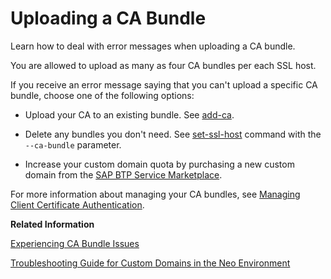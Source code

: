 <!-- loioc8e57f17cf854b29960ce1805806d91b -->

# Uploading a CA Bundle

Learn how to deal with error messages when uploading a CA bundle.

You are allowed to upload as many as four CA bundles per each SSL host.

If you receive an error message saying that you can't upload a specific CA bundle, choose one of the following options:

-   Upload your CA to an existing bundle. See [add-ca](https://help.sap.com/docs/btp/sap-btp-neo-environment/add-ca).

-   Delete any bundles you don't need. See [set-ssl-host](https://help.sap.com/docs/btp/sap-btp-neo-environment/set-ssl-host) command with the `--ca-bundle` parameter.

-   Increase your custom domain quota by purchasing a new custom domain from the [SAP BTP Service Marketplace](https://www.sap.com/products/technology-platform.html#capabilitiesPricing).


For more information about managing your CA bundles, see [Managing Client Certificate Authentication](https://help.sap.com/docs/btp/sap-btp-neo-environment/managing-client-certificate-authentication-for-custom-domains).

**Related Information**  


[Experiencing CA Bundle Issues](experiencing-ca-bundle-issues-4c26325.md "Use the following troubleshooting steps for resolving issues with CA bundles.")

[Troubleshooting Guide for Custom Domains in the Neo Environment](troubleshooting-guide-for-custom-domains-in-the-neo-environment-216e0ed.md "Use this troubleshooting guide to quickly identify and resolve issues with custom domains in the SAP BTP, Neo environment.")

